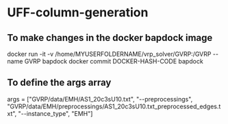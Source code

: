 # UFF-column-generation

## To make changes in the docker bapdock image
docker run -it -v /home/MYUSERFOLDERNAME/vrp_solver/GVRP:/GVRP --name GVRP bapdock
docker commit DOCKER-HASH-CODE bapdock

## To define the args array

args = ["GVRP/data/EMH/AS1_20c3sU10.txt", "--preprocessings", "GVRP/data/EMH/preprocessings/AS1_20c3sU10.txt_preprocessed_edges.txt", "--instance_type", "EMH"]
